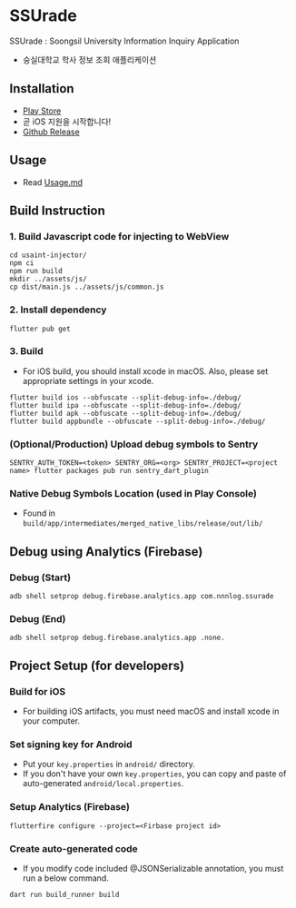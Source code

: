 # SSUrade
SSUrade : Soongsil University Information Inquiry Application
* 숭실대학교 학사 정보 조회 애플리케이션

## Installation
* [Play Store](https://play.google.com/store/apps/details?id=com.nnnlog.ssurade)
* 곧 iOS 지원을 시작합니다!
* [Github Release](https://github.com/nnnlog/ssurade/releases)

## Usage
* Read [Usage.md](./USAGE.md)

## Build Instruction

### 1. Build Javascript code for injecting to WebView
```shell
cd usaint-injector/
npm ci
npm run build
mkdir ../assets/js/
cp dist/main.js ../assets/js/common.js
```

### 2. Install dependency
```shell
flutter pub get
```

### 3. Build
* For iOS build, you should install xcode in macOS. Also, please set appropriate settings in your xcode.
```shell
flutter build ios --obfuscate --split-debug-info=./debug/
flutter build ipa --obfuscate --split-debug-info=./debug/
flutter build apk --obfuscate --split-debug-info=./debug/
flutter build appbundle --obfuscate --split-debug-info=./debug/
```

### (Optional/Production) Upload debug symbols to Sentry
```shell
SENTRY_AUTH_TOKEN=<token> SENTRY_ORG=<org> SENTRY_PROJECT=<project name> flutter packages pub run sentry_dart_plugin
```

### Native Debug Symbols Location (used in Play Console)
* Found in `build/app/intermediates/merged_native_libs/release/out/lib/`

## Debug using Analytics (Firebase)
### Debug (Start)
```shell
adb shell setprop debug.firebase.analytics.app com.nnnlog.ssurade
```

### Debug (End)
```shell
adb shell setprop debug.firebase.analytics.app .none.
```

## Project Setup (for developers)
### Build for iOS
* For building iOS artifacts, you must need macOS and install xcode in your computer.

### Set signing key for Android
* Put your `key.properties` in `android/` directory.
* If you don't have your own `key.properties`, you can copy and paste of auto-generated `android/local.properties`.

### Setup Analytics (Firebase)
```shell
flutterfire configure --project=<Firbase project id>
```

### Create auto-generated code
* If you modify code included @JSONSerializable annotation, you must run a below command.
```shell
dart run build_runner build
```